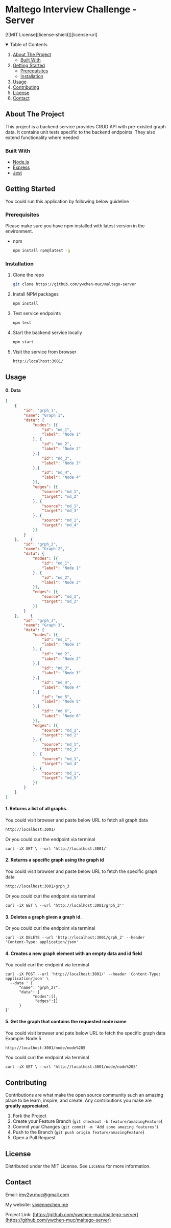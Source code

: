 # Maltego Interview Challenge - Server

[![MIT License][license-shield]][license-url]



<!-- TABLE OF CONTENTS -->
<details open="open">
  <summary>Table of Contents</summary>
  <ol>
    <li>
      <a href="#about-the-project">About The Project</a>
      <ul>
        <li><a href="#built-with">Built With</a></li>
      </ul>
    </li>
    <li>
      <a href="#getting-started">Getting Started</a>
      <ul>
        <li><a href="#prerequisites">Prerequisites</a></li>
        <li><a href="#installation">Installation</a></li>
      </ul>
    </li>
    <li><a href="#usage">Usage</a></li>
    <li><a href="#contributing">Contributing</a></li>
    <li><a href="#license">License</a></li>
    <li><a href="#contact">Contact</a></li>
  </ol>
</details>



<!-- ABOUT THE PROJECT -->
## About The Project

This project is a backend service provides CRUD API with pre-existed graph data. It contains unit tests specific to the backend endpoints. They also extend functionality where needed

### Built With

* [Node.js](https://nodejs.org/en/)
* [Express](https://expressjs.com/)
* [Jest](https://jestjs.io/)



<!-- GETTING STARTED -->
## Getting Started

You could run this application by following below guideline

### Prerequisites

Please make sure you have npm installed with latest version in the environment.
* npm
  ```sh
  npm install npm@latest -g
  ```

### Installation

1. Clone the repo
   ```sh
   git clone https://github.com/ywchen-muc/maltego-server
   ```
2. Install NPM packages
   ```sh
   npm install
   ```
3. Test service endpoints 
   ```sh
   npm test
   ```
4. Start the backend service locally
   ```sh
   npm start
   ```
5. Visit the service from browser
   ```sh
   http://localhost:3001/
   ```



<!-- USAGE EXAMPLES -->
## Usage

#### 0. Data
   ```json
   [
       {
           "id": "grph_1",
           "name": "Graph 1",
           "data": {
               "nodes": [{
                   "id": "nd_1",
                   "label": "Node 1"
               }, {
                   "id": "nd_2",
                   "label": "Node 2"
               },{
                   "id": "nd_3",
                   "label": "Node 3"
               },{
                   "id": "nd_4",
                   "label": "Node 4"
               }],
               "edges": [{
                   "source": "nd_1",
                   "target": "nd_2"
               }, {
                   "source": "nd_1",
                   "target": "nd_3"
               }, {
                   "source": "nd_1",
                   "target": "nd_4"
               }]
           }
       },     {
           "id": "grph_2",
           "name": "Graph 2",
           "data": {
               "nodes": [{
                   "id": "nd_1",
                   "label": "Node 1"
               }, {
                   "id": "nd_2",
                   "label": "Node 2"
               }],
               "edges": [{
                   "source": "nd_1",
                   "target": "nd_2"
               }]
           }
       },     {
           "id": "grph_3",
           "name": "Graph 3",
           "data": {
               "nodes": [{
                   "id": "nd_1",
                   "label": "Node 1"
               }, {
                   "id": "nd_2",
                   "label": "Node 2"
               },{
                   "id": "nd_3",
                   "label": "Node 3"
               },{
                   "id": "nd_4",
                   "label": "Node 4"
               },{
                   "id": "nd_5",
                   "label": "Node 5"
               },{
                   "id": "nd_6",
                   "label": "Node 6"
               }],
               "edges": [{
                   "source": "nd_1",
                   "target": "nd_2"
               }, {
                   "source": "nd_1",
                   "target": "nd_3"
               }, {
                   "source": "nd_1",
                   "target": "nd_4"
               }, {
                   "source": "nd_1",
                   "target": "nd_5"
               }]
           }
       }
   ]
   ```

#### 1. Returns a list of all graphs.

You could visit browser and paste below URL to fetch all graph data
```sh
http://localhost:3001/
```
Or you could curl the endpoint via terminal
```console
curl -iX GET \ --url 'http://localhost:3001/'
```

#### 2. Returns a specific graph using the graph id

You could visit browser and paste below URL to fetch the specific graph data
```sh
http://localhost:3001/grph_3
```
Or you could curl the endpoint via terminal
```console
curl -iX GET \ --url 'http://localhost:3001/grph_3''
```
#### 3. Deletes a graph given a graph id.

Or you could curl the endpoint via terminal
```console
curl -iX DELETE --url 'http://localhost:3001/grph_2' --header 'Content-Type: application/json'
```
#### 4. Creates a new graph element with an empty data and id field

You could curl the endpoint via terminal
```console
curl -iX POST --url 'http://localhost:3001/' --header 'Content-Type: application/json' \
  --data ' {
      "name": "grph_27",
      "data": {
            "nodes":[],
             "edges":[]
      }
}'

```
#### 5. Get the graph that contains the requested node name

You could visit browser and pate below URL to fetch the specific graph data
Example: Node 5
```sh
http://localhost:3001/node/node%205
```

You could curl the endpoint via terminal
```console
curl -iX GET \ --url 'http://localhost:3001/node/node%205'
```



<!-- CONTRIBUTING -->
## Contributing

Contributions are what make the open source community such an amazing place to be learn, inspire, and create. Any contributions you make are **greatly appreciated**.

1. Fork the Project
2. Create your Feature Branch (`git checkout -b feature/amazingFeature`)
3. Commit your Changes (`git commit -m 'Add some amazing features'`)
4. Push to the Branch (`git push origin feature/amazingFeature`)
5. Open a Pull Request



<!-- LICENSE -->
## License

Distributed under the MIT License. See `LICENSE` for more information.



<!-- CONTACT -->
## Contact 

Email: [imv2w.muc@gmail.com](mailto:imv2w.muc@gmail.com])

My website: [viviennechen.me](https://www.viviennechen.me/)

Project Link: [https://github.com/ywchen-muc/maltego-server](https://github.com/ywchen-muc/maltego-server)

